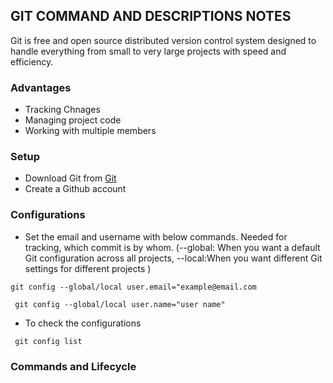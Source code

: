 ## GIT COMMAND AND DESCRIPTIONS NOTES

Git is free and open source distributed version control system designed to handle everything from small to very large projects with speed and efficiency.

### Advantages

- Tracking Chnages
- Managing project code
- Working with multiple members

### Setup

- Download Git from [Git](https://git-scm.com/downloads)
- Create a Github account

### Configurations

- Set the email and username with below commands. Needed for tracking, which commit is by whom. (--global: When you want a default Git configuration across all projects, --local:When you want different Git settings for different projects )

`git config --global/local user.email="example@email.com`

` git config --global/local user.name="user name"`

- To check the configurations

` git config list`

### Commands and Lifecycle
